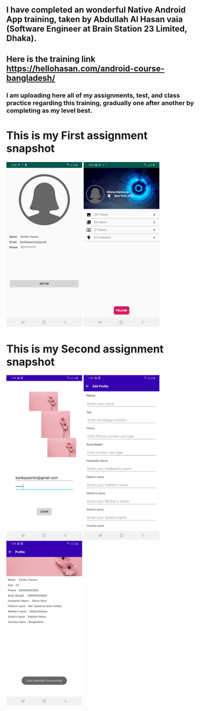 ## I have completed an wonderful Native Android App training, taken by Abdullah Al Hasan vaia (Software Engineer at Brain Station 23 Limited, Dhaka).
## Here is the training link https://hellohasan.com/android-course-bangladesh/
### I am uploading here all of my assignments, test, and class practice regarding this training, gradually one after another by completing as my level best.

# This is my First assignment snapshot
<p float="left">
  <img src="assets/FirstPageDesignTask.jpeg" width="200" />
  <img src="assets/SecondPageDesignTask.jpeg" width="200" />
</p>


# This is my Second assignment snapshot
<p float="left">
  <img src="assets/LoginPage.jpeg" width="200" />
  <img src="assets/EditProfilePage.jpeg" width="200" /> 
  <img src="assets/ProfilePage.jpeg" width="200" />
</p>



